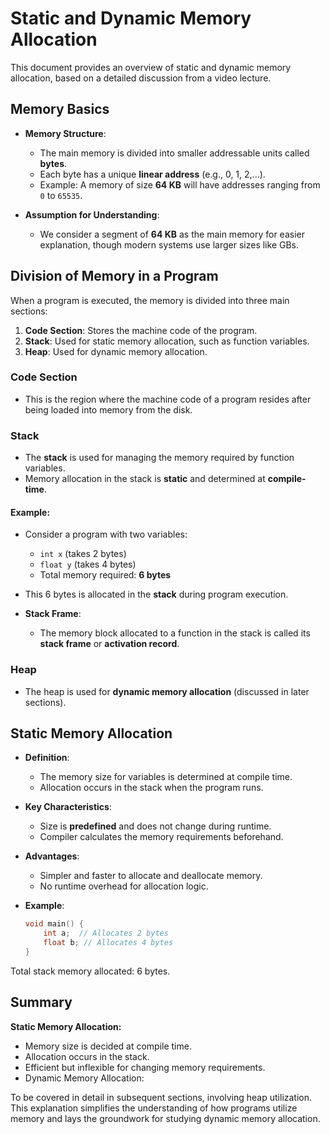 # Static and Dynamic Memory Allocation

This document provides an overview of static and dynamic memory allocation, based on a detailed discussion from a video lecture.

## Memory Basics

- **Memory Structure**: 
  - The main memory is divided into smaller addressable units called **bytes**. 
  - Each byte has a unique **linear address** (e.g., 0, 1, 2,...).
  - Example: A memory of size **64 KB** will have addresses ranging from `0` to `65535`.

- **Assumption for Understanding**: 
  - We consider a segment of **64 KB** as the main memory for easier explanation, though modern systems use larger sizes like GBs.

## Division of Memory in a Program

When a program is executed, the memory is divided into three main sections:
1. **Code Section**: Stores the machine code of the program.
2. **Stack**: Used for static memory allocation, such as function variables.
3. **Heap**: Used for dynamic memory allocation.

### Code Section
- This is the region where the machine code of a program resides after being loaded into memory from the disk.

### Stack
- The **stack** is used for managing the memory required by function variables. 
- Memory allocation in the stack is **static** and determined at **compile-time**.

#### Example:
- Consider a program with two variables:
  - `int x` (takes 2 bytes)
  - `float y` (takes 4 bytes)
  - Total memory required: **6 bytes**
  
- This 6 bytes is allocated in the **stack** during program execution.

- **Stack Frame**: 
  - The memory block allocated to a function in the stack is called its **stack frame** or **activation record**.

### Heap
- The heap is used for **dynamic memory allocation** (discussed in later sections).

## Static Memory Allocation

- **Definition**: 
  - The memory size for variables is determined at compile time. 
  - Allocation occurs in the stack when the program runs.

- **Key Characteristics**:
  - Size is **predefined** and does not change during runtime.
  - Compiler calculates the memory requirements beforehand.

- **Advantages**:
  - Simpler and faster to allocate and deallocate memory.
  - No runtime overhead for allocation logic.

- **Example**:
  ```c
  void main() {
      int a;  // Allocates 2 bytes
      float b; // Allocates 4 bytes
  }

Total stack memory allocated: 6 bytes.

## Summary

**Static Memory Allocation:**
- Memory size is decided at compile time.
- Allocation occurs in the stack.
- Efficient but inflexible for changing memory requirements.
- Dynamic Memory Allocation:

To be covered in detail in subsequent sections, involving heap utilization.
This explanation simplifies the understanding of how programs utilize memory and lays the groundwork for studying dynamic memory allocation.
